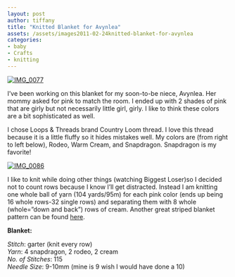 ```yaml
---
layout: post
author: tiffany
title: "Knitted Blanket for Avynlea"
assets: /assets/images2011-02-24knitted-blanket-for-avynlea
categories: 
- baby
- Crafts
- knitting
---
```


[![](jekyll_uploads/2011/02/IMG_0077-325x433.jpg "IMG_0077")](http://www.sweetpeonies.com/2011/02/knitted-blanket-for-avynlea/img_0077/)

I’ve been working on this blanket for my soon-to-be niece, Avynlea. Her mommy asked for pink to match the room. I ended up with 2 shades of pink that are girly but not necessarily little girl, girly. I like to think these colors are a bit sophisticated as well.

I chose Loops & Threads brand Country Loom thread. I love this thread because it is a little fluffy so it hides mistakes well. My colors are (from right to left below), Rodeo, Warm Cream, and Snapdragon. Snapdragon is my favorite!

[![](jekyll_uploads/2011/02/IMG_0086-575x431.jpg "IMG_0086")](http://www.sweetpeonies.com/2011/02/knitted-blanket-for-avynlea/img_0086/)

I like to knit while doing other things (watching Biggest Loser)so I decided not to count rows because I know I’ll get distracted. Instead I am knitting one whole ball of yarn (104 yards/95m) for each pink color (ends up being 16 whole rows-32 single rows) and separating them with 8 whole (whole=”down and back”) rows of cream. Another great striped blanket pattern can be found [here](http://www.purlbee.com/the-purl-bee/2010/10/17/purl-soho-kit-the-super-easy-baby-blanket.html).

**Blanket:**

_Stitch_: garter (knit every row)  
_Yarn_: 4 snapdragon, 2 rodeo, 2 cream  
_No. of Stitches_: 115  
_Needle Size_: 9-10mm (mine is 9 wish I would have done a 10)
